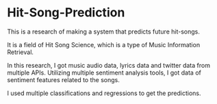 # Hit-Song-Prediction
This is a research of making a system that predicts future hit-songs. 

It is a field of Hit Song Science, which is a type of Music Information Retrieval.

In this research, I got music audio data, lyrics data and twitter data from multiple APIs. 
Utilizing multiple sentiment analysis tools, I got data of sentiment features related to the songs.

I used multiple classifications and regressions to get the predictions.
